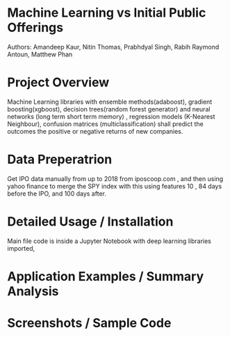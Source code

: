 # Machine Learning vs Initial Public Offerings
Authors: Amandeep Kaur, Nitin Thomas, Prabhdyal Singh, Rabih Raymond Antoun, Matthew Phan

# Project Overview
 Machine Learning libraries with ensemble methods(adaboost), gradient boosting(xgboost), decision trees(random forest generator)
 and neural networks (long term short term memory) , regression models (K-Nearest Neighbour), confusion matrices (multiclassification)
 shall predict the outcomes the positive or negative returns of new companies.
 
# Data Preperatrion
 Get IPO data manually from up to 2018 from iposcoop.com , and then using yahoo finance to merge the SPY index with this
 using features 10 , 84 days before the IPO, and 100 days after.
 
# Detailed Usage / Installation
  Main file code is inside a Jupyter Notebook with deep learning libraries imported, 

# Application Examples / Summary Analysis

# Screenshots / Sample Code



  
